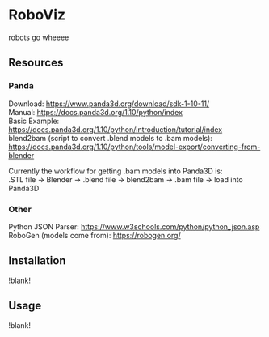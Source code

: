 # RoboViz

robots go wheeee

## Resources

### Panda
Download: https://www.panda3d.org/download/sdk-1-10-11/   
Manual: https://docs.panda3d.org/1.10/python/index   
Basic Example: https://docs.panda3d.org/1.10/python/introduction/tutorial/index   
blend2bam (script to convert .blend models to .bam models): https://docs.panda3d.org/1.10/python/tools/model-export/converting-from-blender   

Currently the workflow for getting .bam models into Panda3D is:   
    .STL file -> Blender -> .blend file -> blend2bam -> .bam file -> load into Panda3D

### Other
Python JSON Parser: https://www.w3schools.com/python/python_json.asp   
RoboGen (models come from): https://robogen.org/


## Installation

!blank!

## Usage

!blank!
